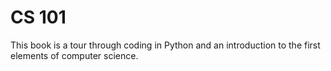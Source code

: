 # CS 101

This book is a tour through coding in Python and an introduction to the first elements of computer science.

```{tableofcontents}
```
